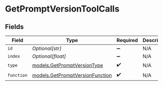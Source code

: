 # GetPromptVersionToolCalls


## Fields

| Field                                                                    | Type                                                                     | Required                                                                 | Description                                                              |
| ------------------------------------------------------------------------ | ------------------------------------------------------------------------ | ------------------------------------------------------------------------ | ------------------------------------------------------------------------ |
| `id`                                                                     | *Optional[str]*                                                          | :heavy_minus_sign:                                                       | N/A                                                                      |
| `index`                                                                  | *Optional[float]*                                                        | :heavy_minus_sign:                                                       | N/A                                                                      |
| `type`                                                                   | [models.GetPromptVersionType](../models/getpromptversiontype.md)         | :heavy_check_mark:                                                       | N/A                                                                      |
| `function`                                                               | [models.GetPromptVersionFunction](../models/getpromptversionfunction.md) | :heavy_check_mark:                                                       | N/A                                                                      |